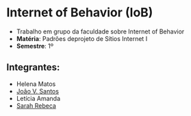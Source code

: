 # Internet of Behavior (IoB)

- Trabalho em grupo da faculdade sobre Internet of Behavior
- **Matéria**: Padrões deprojeto de Sítios Internet I
- **Semestre**: 1º

## Integrantes:

- Helena Matos
- [João V. Santos](https://github.com/joao2012)
- Letícia Amanda
- [Sarah Rebeca](https://github.com/oliveirasarah)
